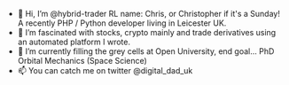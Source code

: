 - 👋 Hi, I’m @hybrid-trader RL name: Chris, or Christopher if it's a Sunday! A recently PHP / Python developer living in Leicester UK.
- 👀 I’m fascinated with stocks, crypto mainly and trade derivatives using an automated platform I wrote.
- 🌱 I’m currently filling the grey cells at Open University, end goal... PhD Orbital Mechanics (Space Science)
- 📫 You can catch me on twitter @digital_dad_uk 
